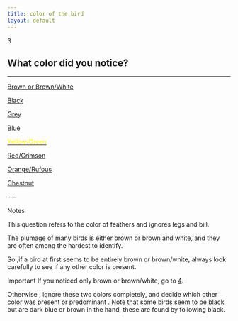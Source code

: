 ```yaml
---
title: color of the bird
layout: default
---
```


<span class="badge badge-info">3</span> 
## What color did you notice? 
---
<p><a href="question-4.html" class="btn btn-primary btn-large btn-brown">Brown or Brown/White</a></p>   
<p><a href="question-49.html" class="btn btn-primary btn-large btn-inverse">Black</a></p>
<p><a href="question-73.html" class="btn btn-large">Grey</a></p>
<p><a href="question-78.html" class="btn btn-primary btn-large">Blue</a></p>
<p><a href="question-89.html" class="btn btn-primary btn-large btn-success"><span style="color:#FF0">Yellow/Green</span></a></p>
<p><a href="question-113.html" class="btn btn-primary btn-large btn-danger">Red/Crimson</a></p>
<p><a href="question-125.html" class="btn btn-primary btn-large btn-warning">Orange/Rufous</a></p>
<p><a href="question-135.html" class="btn btn-primary btn-large btn-chestnut">Chestnut</a></p>
---

<span class="label label-info">Notes</span>

This question refers to the color of feathers and ignores legs and bill. 

The plumage of many birds is either <highlight> brown  or  brown and white</highlight>, and  they are often among the hardest to  identify. 

So ,if  a bird at first seems to be entirely  brown or brown/white, always look carefully  to see  if any other color is present.  

<span class="label label-warning">Important</span>
If you noticed only brown or brown/white, go to <a href="question-4.html">4</a>. 

Otherwise , ignore these two colors completely, and decide which other color was present or predominant . Note that some birds seem to be black but  are dark blue or brown in the  hand, these are found by following black.
